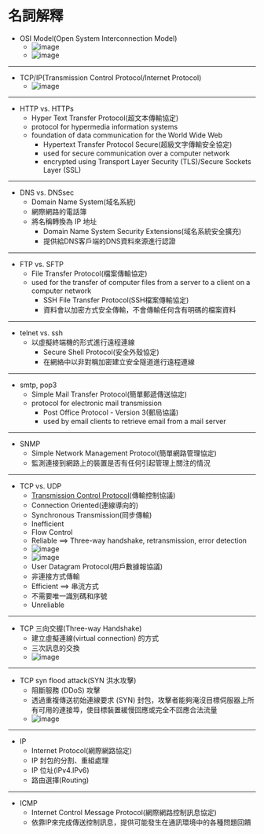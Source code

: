 # 名詞解釋
- OSI Model(Open System Interconnection Model)
  - ![image](https://user-images.githubusercontent.com/91240048/199176341-263a5421-7b79-4483-abb9-e7e394c40445.png)
  - ![image](https://user-images.githubusercontent.com/91240048/199176398-f2ef0859-99ef-4acb-a467-8ddd9b47d3d6.png)
---
- TCP/IP(Transmission Control Protocol/Internet Protocol)
  - ![image](https://user-images.githubusercontent.com/91240048/199180030-8c764bc4-4d9b-4e79-bc9e-a7973881dde0.png)
---
- HTTP vs. HTTPs
  -  Hyper Text Transfer Protocol(超文本傳輸協定)
  -  protocol for hypermedia information systems
  -  foundation of data communication for the World Wide Web
      -  Hypertext Transfer Protocol Secure(超級文字傳輸安全協定)
      -  used for secure communication over a computer network
      -  encrypted using Transport Layer Security (TLS)/Secure Sockets Layer (SSL)
--- 
- DNS vs. DNSsec
  -  Domain Name System(域名系統)
  -  網際網路的電話簿
  -  將名稱轉換為 IP 地址
      - Domain Name System Security Extensions(域名系統安全擴充)
      - 提供給DNS客戶端的DNS資料來源進行認證
---
- FTP vs. SFTP
  -  File Transfer Protocol(檔案傳輸協定)
  -  used for the transfer of computer files from a server to a client on a computer network
      - SSH File Transfer Protocol(SSH檔案傳輸協定)
      - 資料會以加密方式安全傳輸，不會傳輸任何含有明碼的檔案資料
---
- telnet vs. ssh
  - 以虛擬終端機的形式進行遠程連線
      -  Secure Shell Protocol(安全外殼協定)
      -  在網絡中以非對稱加密建立安全隧道進行遠程連線
---
- smtp, pop3
  - Simple Mail Transfer Protocol(簡單郵遞傳送協定)
  - protocol for electronic mail transmission
      - Post Office Protocol - Version 3(郵局協議)
      - used by email clients to retrieve email from a mail server
---
- SNMP
  - Simple Network Management Protocol(簡單網路管理協定)
  - 監測連接到網路上的裝置是否有任何引起管理上關注的情況
---
- TCP vs. UDP
  - [Transmission Control Protocol](http://dns2.asia.edu.tw/~wzyang/slides/info_net/info_B/CH10TCP.pdf)(傳輸控制協議)
  - Connection Oriented(連線導向的)
  - Synchronous Transmission(同步傳輸)
  - Inefficient
  - Flow Control
  - Reliable ==> Three-way handshake, retransmission, error detection
  - ![image](https://user-images.githubusercontent.com/91240048/199207750-5dc1b031-7918-44f5-ae22-82246206b4a8.png)
  - ![image](https://user-images.githubusercontent.com/91240048/199207812-11561e90-5487-42c7-89bc-4f2b17218a6d.png)
  - User Datagram Protocol(用戶數據報協議)
  - 非連接方式傳輸
  - Efficient ==> 串流方式
  - 不需要唯一識別碼和序號
  - Unreliable
---
- TCP 三向交握(Three-way Handshake)
  - 建立虛擬連線(virtual connection) 的方式
  - 三次訊息的交換
  - ![image](https://user-images.githubusercontent.com/91240048/199206876-6dc78d22-0aff-4b66-9cc3-207e8a541e35.png)
---
- TCP syn flood attack(SYN 洪水攻擊)
  - 阻斷服務 (DDoS) 攻擊
  - 透過重複傳送初始連線要求 (SYN) 封包，攻擊者能夠淹沒目標伺服器上所有可用的連接埠，使目標裝置緩慢回應或完全不回應合法流量
  - ![image](https://user-images.githubusercontent.com/91240048/199211523-a9a7e4a7-23b6-42e3-856a-281043c6a822.png)
---
- IP
  - Internet Protocol(網際網路協定)
  - IP 封包的分割、重組處理
  - IP 位址(IPv4.IPv6)
  - 路由選擇(Routing)
---
- ICMP
  - Internet Control Message Protocol(網際網路控制訊息協定)
  - 依靠IP來完成傳送控制訊息，提供可能發生在通訊環境中的各種問題回饋
